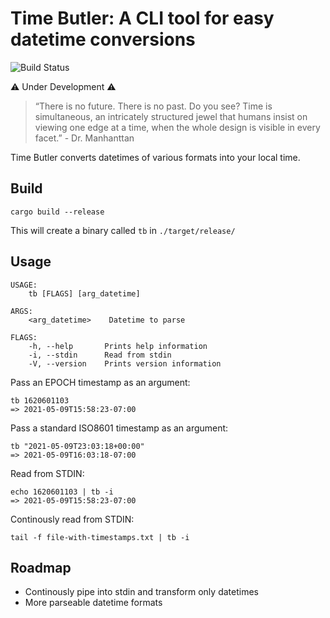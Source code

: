 Time Butler: A CLI tool for easy datetime conversions
=====================================================
![Build Status](https://travis-ci.com/heepster/time-butler.svg?branch=main)

⚠️ Under Development ⚠️

> “There is no future. There is no past. Do you see? Time is simultaneous, an intricately structured jewel that humans insist on viewing one edge at a time, when the whole design is visible in every facet.” - Dr. Manhanttan

Time Butler converts datetimes of various formats into your local time.

## Build

```
cargo build --release
```
This will create a binary called `tb` in `./target/release/`

## Usage

```
USAGE:
    tb [FLAGS] [arg_datetime]

ARGS:
    <arg_datetime>    Datetime to parse

FLAGS:
    -h, --help       Prints help information
    -i, --stdin      Read from stdin
    -V, --version    Prints version information
```

Pass an EPOCH timestamp as an argument:
```
tb 1620601103
=> 2021-05-09T15:58:23-07:00
```

Pass a standard ISO8601 timestamp as an argument:
```
tb "2021-05-09T23:03:18+00:00"
=> 2021-05-09T16:03:18-07:00
```

Read from STDIN:
```
echo 1620601103 | tb -i
=> 2021-05-09T15:58:23-07:00
```

Continously read from STDIN:
```
tail -f file-with-timestamps.txt | tb -i
```

## Roadmap
* Continously pipe into stdin and transform only datetimes
* More parseable datetime formats